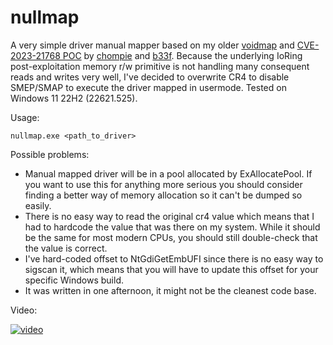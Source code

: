 # nullmap
A very simple driver manual mapper based on my older [voidmap](https://github.com/SamuelTulach/voidmap) and [CVE-2023-21768 POC](https://github.com/xforcered/Windows_LPE_AFD_CVE-2023-21768) by [chompie](https://twitter.com/chompie1337) and [b33f](https://twitter.com/FuzzySec). Because the underlying IoRing post-exploitation memory r/w primitive is not handling many consequent reads and writes very well, I've decided to overwrite CR4 to disable SMEP/SMAP to execute the driver mapped in usermode. Tested on Windows 11 22H2 (22621.525). 

Usage:
```
nullmap.exe <path_to_driver>
```

Possible problems:
- Manual mapped driver will be in a pool allocated by ExAllocatePool. If you want to use this for anything more serious you should consider finding a better way of memory allocation so it can't be dumped so easily.
- There is no easy way to read the original cr4 value which means that I had to hardcode the value that was there on my system. While it should be the same for most modern CPUs, you should still double-check that the value is correct.
- I've hard-coded offset to NtGdiGetEmbUFI since there is no easy way to sigscan it, which means that you will have to update this offset for your specific Windows build.
- It was written in one afternoon, it might not be the cleanest code base.

Video:

[![video](https://img.youtube.com/vi/qdAZ8mTsTrc/0.jpg)](https://www.youtube.com/watch?v=qdAZ8mTsTrc)
